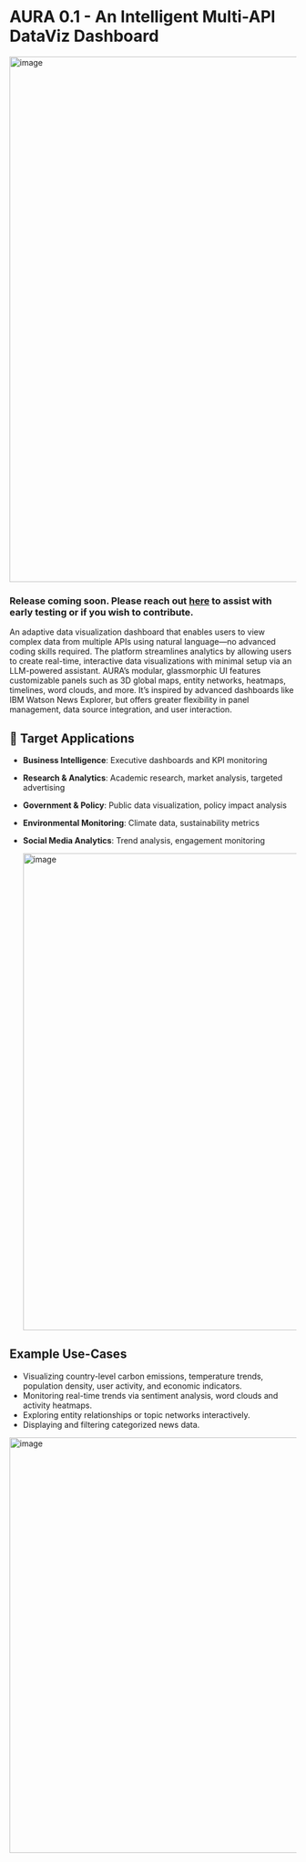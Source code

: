  #  AURA 0.1 - An Intelligent Multi-API DataViz Dashboard 

 <img width="1913" height="922" alt="image" src="https://github.com/user-attachments/assets/bafdb924-aa8d-47e5-82d5-b33ef1765930" />

### Release coming soon. Please reach out [here](https://forms.gle/5xLQitmscNUN9ymy5) to assist with early testing or if you wish to contribute.

An adaptive data visualization dashboard that enables users to view complex data from multiple APIs using natural language—no advanced coding skills required. The platform streamlines analytics by allowing users to create real-time, interactive data visualizations with minimal setup via an LLM-powered assistant. AURA’s modular, glassmorphic UI features customizable panels such as 3D global maps, entity networks, heatmaps, timelines, word clouds, and more. It’s inspired by advanced dashboards like IBM Watson News Explorer, but offers greater flexibility in panel management, data source integration, and user interaction.


## 🎯 Target Applications

- **Business Intelligence**: Executive dashboards and KPI monitoring
- **Research \& Analytics**: Academic research, market analysis, targeted advertising
- **Government \& Policy**: Public data visualization, policy impact analysis
- **Environmental Monitoring**: Climate data, sustainability metrics
- **Social Media Analytics**: Trend analysis, engagement monitoring

  <img width="1835" height="837" alt="image" src="https://github.com/user-attachments/assets/0501b889-3d8d-48a6-8592-a757aa8a150d" />



## Example Use-Cases

- Visualizing country-level carbon emissions, temperature trends, population density, user activity, and economic indicators.
- Monitoring real-time trends via sentiment analysis, word clouds and activity heatmaps.
- Exploring entity relationships or topic networks interactively.
- Displaying and filtering categorized news data.
<img width="1280" height="729" alt="image" src="https://github.com/user-attachments/assets/7f26881f-b19c-41f2-b4a9-db88bac0c319" />

